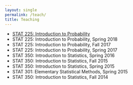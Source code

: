 ```yaml
---
layout: single
permalink: /teach/
title: Teaching
---
```


- [STAT 225: Introduction to Probability](../teaching/fall2018/stat225)
- STAT 225: Introduction to Probability, Spring 2018 
- STAT 225: Introduction to Probability, Fall 2017 
- STAT 225: Introduction to Probability, Spring 2017 
- STAT 350: Introduction to Statistics, Spring 2016
- STAT 350: Introduction to Statistics, Fall 2015
- STAT 350: Introduction to Statistics, Spring 2015
- STAT 301: Elementary Statistical Methods, Spring 2015
- STAT 350: Introduction to Statistics, Fall 2014




